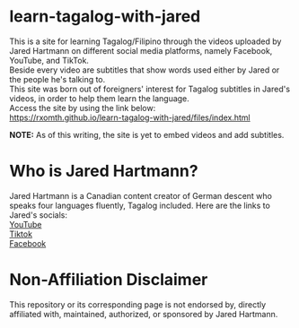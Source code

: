 # learn-tagalog-with-jared

This is a site for learning Tagalog/Filipino through the videos uploaded by Jared Hartmann on different social media platforms, namely Facebook, YouTube, and TikTok.  
Beside every video are subtitles that show words used either by Jared or the people he's talking to.  
This site was born out of foreigners' interest for Tagalog subtitles in Jared's videos, in order to help them learn the language.  
Access the site by using the link below:  
https://rxomth.github.io/learn-tagalog-with-jared/files/index.html

**NOTE:** As of this writing, the site is yet to embed videos and add subtitles.

# Who is Jared Hartmann?

Jared Hartmann is a Canadian content creator of German descent who speaks four languages fluently, Tagalog included.
Here are the links to Jared's socials:  
[YouTube](https://www.youtube.com/@Jayyhartmann)  
[Tiktok](https://www.tiktok.com/@language.jayy)  
[Facebook](https://www.facebook.com/Language.jayy)

# Non-Affiliation Disclaimer
This repository or its corresponding page is not endorsed by, directly affiliated with, maintained, authorized, or sponsored by Jared Hartmann.
